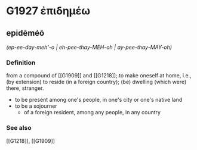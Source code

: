 # G1927 ἐπιδημέω

## epidēméō

_(ep-ee-day-meh'-o | eh-pee-thay-MEH-oh | ay-pee-thay-MAY-oh)_

### Definition

from a compound of [[G1909]] and [[G1218]]; to make oneself at home, i.e., (by extension) to reside (in a foreign country); (be) dwelling (which were) there, stranger.

- to be present among one's people, in one's city or one's native land
- to be a sojourner
  - of a foreign resident, among any people, in any country

### See also

[[G1218]], [[G1909]]


